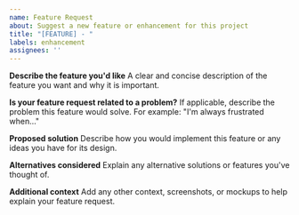 ```yaml
---
name: Feature Request
about: Suggest a new feature or enhancement for this project
title: "[FEATURE] - "
labels: enhancement
assignees: ''
---
```


**Describe the feature you'd like**
A clear and concise description of the feature you want and why it is important.

**Is your feature request related to a problem?**
If applicable, describe the problem this feature would solve. For example: "I'm always frustrated when..."

**Proposed solution**
Describe how you would implement this feature or any ideas you have for its design.

**Alternatives considered**
Explain any alternative solutions or features you've thought of.

**Additional context**
Add any other context, screenshots, or mockups to help explain your feature request.
